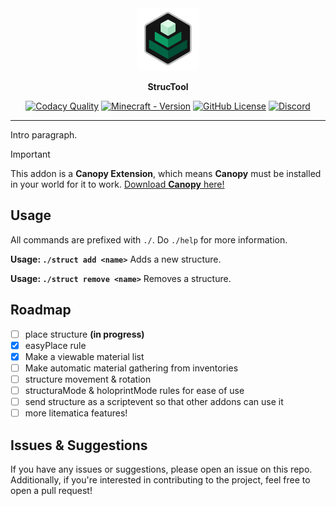 <div align="center">
    <a href="./pack_icon.png">
        <img src="./pack_icon.png" alt="Canopy Extension Example Icon" width="100" height="100">
    </a>
    <p><b>StrucTool</b></p>

[![Codacy Quality](https://app.codacy.com/project/badge/Grade/10040a714ad84a2f912d4dae9d3f6e57)](https://app.codacy.com/gh/ForestOfLight/StrucTool/dashboard?utm_source=gh&utm_medium=referral&utm_content=&utm_campaign=Badge_grade)
[![Minecraft - Version](https://img.shields.io/badge/Minecraft-v1.21.60_(Bedrock)-brightgreen)](https://feedback.minecraft.net/hc/en-us/sections/360001186971-Release-Changelogs)
[![GitHub License](https://img.shields.io/github/license/forestoflight/structool)](LICENSE)
[![Discord](https://badgen.net/discord/members/9KGche8fxm?icon=discord&label=Discord&list=what)](https://discord.gg/9KGche8fxm)
</div>

---

Intro paragraph.

> [!IMPORTANT]
> This addon is a **Canopy Extension**, which means **Canopy** must be installed in your world for it to work.
> [Download **Canopy** here!](https://github.com/ForestOfLight/Canopy)

## Usage

All commands are prefixed with `./`. Do `./help` for more information.

**Usage: `./struct add <name>`**
Adds a new structure.

**Usage: `./struct remove <name>`**
Removes a structure.

## Roadmap

- [ ] place structure **(in progress)**
- [x] easyPlace rule
- [x] Make a viewable material list
- [ ] Make automatic material gathering from inventories
- [ ] structure movement & rotation
- [ ] structuraMode & holoprintMode rules for ease of use
- [ ] send structure as a scriptevent so that other addons can use it
- [ ] more litematica features!

## Issues & Suggestions

If you have any issues or suggestions, please open an issue on this repo. Additionally, if you're interested in contributing to the project, feel free to open a pull request! 
